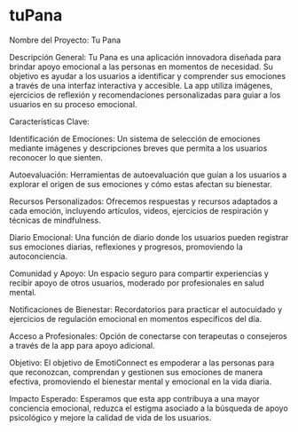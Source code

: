 
# tuPana


Nombre del Proyecto: Tu Pana

Descripción General: Tu Pana es una aplicación innovadora diseñada para brindar apoyo emocional a las personas en momentos de necesidad. Su objetivo es ayudar a los usuarios a identificar y comprender sus emociones a través de una interfaz interactiva y accesible. La app utiliza imágenes, ejercicios de reflexión y recomendaciones personalizadas para guiar a los usuarios en su proceso emocional.

Características Clave:

Identificación de Emociones:
        Un sistema de selección de emociones mediante imágenes y descripciones breves que permita a los usuarios reconocer lo que sienten.

Autoevaluación:
        Herramientas de autoevaluación que guían a los usuarios a explorar el origen de sus emociones y cómo estas afectan su bienestar.

Recursos Personalizados:
        Ofrecemos respuestas y recursos adaptados a cada emoción, incluyendo artículos, videos, ejercicios de respiración y técnicas de mindfulness.

Diario Emocional:
        Una función de diario donde los usuarios pueden registrar sus emociones diarias, reflexiones y progresos, promoviendo la autoconciencia.

Comunidad y Apoyo:
        Un espacio seguro para compartir experiencias y recibir apoyo de otros usuarios, moderado por profesionales en salud mental.

Notificaciones de Bienestar:
        Recordatorios para practicar el autocuidado y ejercicios de regulación emocional en momentos específicos del día.

Acceso a Profesionales:
        Opción de conectarse con terapeutas o consejeros a través de la app para apoyo adicional.

Objetivo: El objetivo de EmotiConnect es empoderar a las personas para que reconozcan, comprendan y gestionen sus emociones de manera efectiva, promoviendo el bienestar mental y emocional en la vida diaria.

Impacto Esperado: Esperamos que esta app contribuya a una mayor conciencia emocional, reduzca el estigma asociado a la búsqueda de apoyo psicológico y mejore la calidad de vida de los usuarios.

